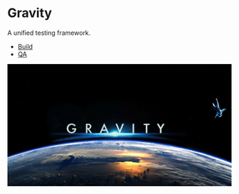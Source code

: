 # Gravity

A unified testing framework.

- [Build](build/index.md)
- [QA](qa/index.md)

![Gravity](docs/content/images/gravity.jpg "Gravity")
